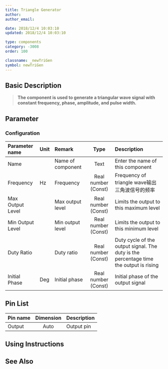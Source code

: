 ```yaml
---
title: Triangle Generator
author: 
author_email:

date: 2018/12/4 10:03:10
updated: 2018/12/4 10:03:10

type: components
category: -3008
order: 100

classname: _newTriGen
symbol: newTriGen
---
```

## Basic Description


> **The component is used to generate a triangular wave signal with constant frequency, phase, amplitude, and pulse width.**

## Parameter
### Configuration
| Parameter name | Unit | Remark | Type | Description |
| :--- | :--- | :--- | :--: | :--- |
| Name |  | Name of component | Text |  Enter the name of this component |
| Frequency | Hz | Frequency | Real number (Const) | Frequency of triangle wave输出三角波信号的频率 |
| Max Output Level |  | Max output level | Real number (Const) | Limits the output to this maximum level |
| Min Output Level |  | Min output level | Real number (Const) | Limits the output to this minimum level |
| Duty Ratio |  | Duty ratio | Real number (Const) | Duty cycle of the output signal. The duty is the percentage time the output is rising |
| Initial Phase | Deg | Initial phase | Real number (Const) | Initial phase of the output signal |


## Pin List

| Pin name | Dimension | Description |
| :--- | :--:  | :--- |
| Output | Auto | Output pin|

## Using Instructions



## See Also


